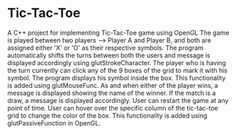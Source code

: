 # Tic-Tac-Toe
A C++ project for implementing Tic-Tac-Toe game using OpenGL 
The game is played between two players --> Player A and Player B, and both are assigned either 'X' or 'O' as their respective symbols.
The program automatically shifts the turns between both the users and message is displayed accordingly using glutStrokeCharacter.
The player who is having the turn currently can click any of the 9 boxes of the grid to mark it with his symbol. The program displays his symbol inside the box. This functionality is added using glutMouseFunc.
As and when either of the player wins, a message is displayed showing the name of the winner. If the match is a draw, a message is displayed accordingly.
User can restart the game at any point of time.
User can hover over the specific column of the tic-tac-toe grid to change the color of the box. This functionality is added using glutPassiveFunction in OpenGL.
